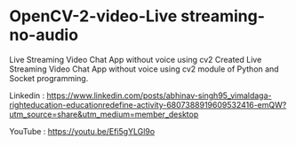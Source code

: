 # OpenCV-2-video-Live streaming-no-audio
Live Streaming Video Chat App without voice using cv2
 Created Live Streaming Video Chat App without voice using cv2 module of Python and Socket programming.
 
 Linkedin : https://www.linkedin.com/posts/abhinav-singh95_vimaldaga-righteducation-educationredefine-activity-6807388919609532416-emQW?utm_source=share&utm_medium=member_desktop 

YouTube : https://youtu.be/Efi5gYLGl9o
